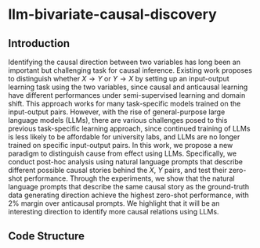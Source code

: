 # llm-bivariate-causal-discovery
## Introduction
Identifying the causal direction between two variables has long been an important but challenging task for causal inference. Existing work proposes to distinguish whether $X\rightarrow Y$ or $Y \rightarrow X$ by setting up an input-output learning task using the two variables, since causal and anticausal learning have different performances under semi-supervised learning and domain shift. This approach works for many task-specific models trained on the input-output pairs. However, with the rise of general-purpose large language models (LLMs), there are various challenges posed to this previous task-specific learning approach, since continued training of LLMs is less likely to be affordable for university labs, and LLMs are no longer trained on specific input-output pairs. In this work, we propose a new paradigm to distinguish cause from effect using LLMs. Specifically, we conduct post-hoc analysis using natural language prompts that describe different possible causal stories behind the $X$, $Y$ pairs, and test their zero-shot performance. Through the experiments, we show that the natural language prompts that describe the same causal story as the ground-truth data generating direction achieve the highest zero-shot performance, with 2\% margin over anticausal prompts. We highlight that it will be an interesting direction to identify more causal relations using LLMs.

## Code Structure
